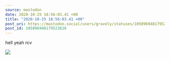 ```yaml
---
source: mastodon
date: 2020-10-25 18:56:03.41 +00
title: "2020-10-25 18:56:03.41 +00"
post_uri: https://mastodon.social/users/gravely/statuses/105096948179523626
post_id: 105096948179523626
---
```

hell yeah rcv


![](/images/105096948136523650.jpg)

